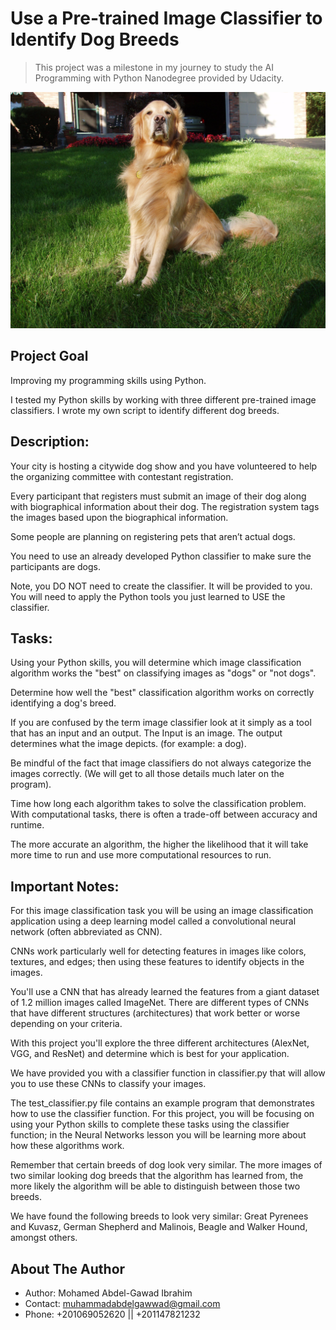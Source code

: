 # Use a Pre-trained Image Classifier to Identify Dog Breeds

> This project was a milestone in my journey to study the AI Programming with Python Nanodegree provided by Udacity.

[![Golden Retriever](pet_images/Golden_retriever_05257.jpg)](https://youtu.be/B06TRvHQ0ew "Golden Retriever")

## Project Goal
Improving my programming skills using Python.

I tested my Python skills by working with three different pre-trained image classifiers. I wrote my own script to identify different dog breeds.

## Description:
Your city is hosting a citywide dog show and you have volunteered to help the organizing committee with contestant registration. 

Every participant that registers must submit an image of their dog along with biographical information about their dog. The registration system tags the images based upon the biographical information.

Some people are planning on registering pets that aren’t actual dogs.

You need to use an already developed Python classifier to make sure the participants are dogs.

Note, you DO NOT need to create the classifier. It will be provided to you. You will need to apply the Python tools you just learned to USE the classifier.

## Tasks:
Using your Python skills, you will determine which image classification algorithm works the "best" on classifying images as "dogs" or "not dogs".

Determine how well the "best" classification algorithm works on correctly identifying a dog's breed.

If you are confused by the term image classifier look at it simply as a tool that has an input and an output. The Input is an image. The output determines what the image depicts. (for example: a dog). 

Be mindful of the fact that image classifiers do not always categorize the images correctly. (We will get to all those details much later on the program).

Time how long each algorithm takes to solve the classification problem. With computational tasks, there is often a trade-off between accuracy and runtime. 

The more accurate an algorithm, the higher the likelihood that it will take more time to run and use more computational resources to run.

## Important Notes:
For this image classification task you will be using an image classification application using a deep learning model called a convolutional neural network (often abbreviated as CNN). 

CNNs work particularly well for detecting features in images like colors, textures, and edges; then using these features to identify objects in the images. 

You'll use a CNN that has already learned the features from a giant dataset of 1.2 million images called ImageNet. There are different types of CNNs that have different structures (architectures) that work better or worse depending on your criteria. 

With this project you'll explore the three different architectures (AlexNet, VGG, and ResNet) and determine which is best for your application.

We have provided you with a classifier function in classifier.py that will allow you to use these CNNs to classify your images. 

The test_classifier.py file contains an example program that demonstrates how to use the classifier function. For this project, you will be focusing on using your Python skills to complete these tasks using the classifier function; in the Neural Networks lesson you will be learning more about how these algorithms work.

Remember that certain breeds of dog look very similar. The more images of two similar looking dog breeds that the algorithm has learned from, the more likely the algorithm will be able to distinguish between those two breeds. 

We have found the following breeds to look very similar: Great Pyrenees and Kuvasz, German Shepherd and Malinois, Beagle and Walker Hound, amongst others.

## About The Author

* Author: Mohamed Abdel-Gawad Ibrahim
* Contact: muhammadabdelgawwad@gmail.com
* Phone: +201069052620 || +201147821232
